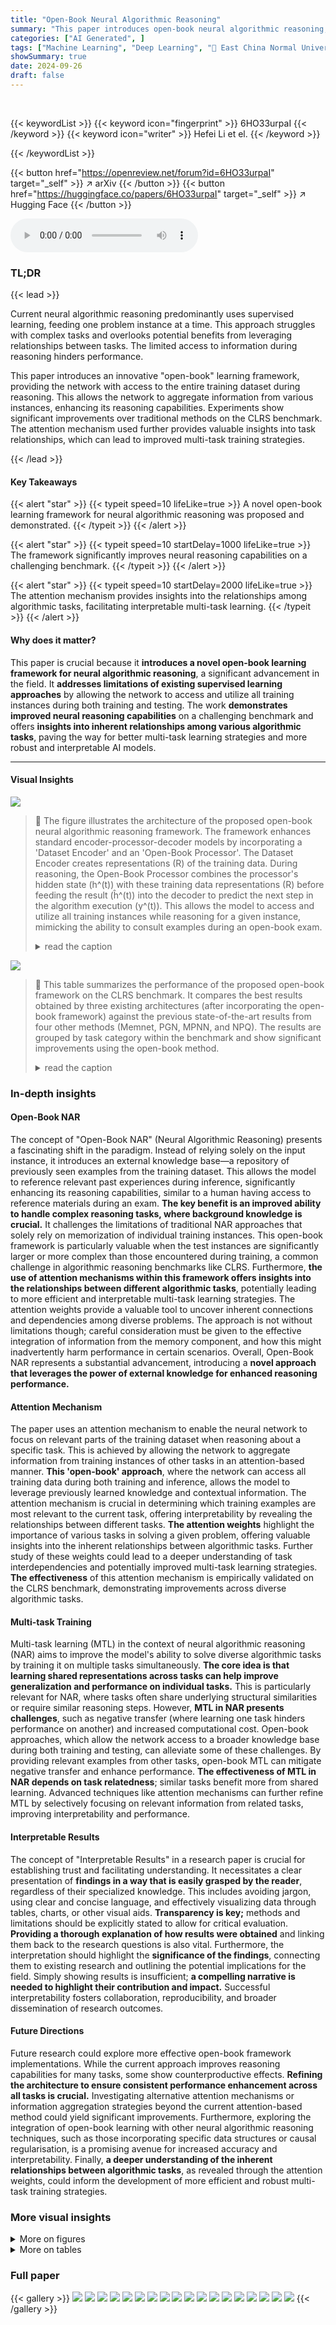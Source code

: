 ```yaml
---
title: "Open-Book Neural Algorithmic Reasoning"
summary: "This paper introduces open-book neural algorithmic reasoning, a novel framework that significantly enhances neural reasoning capabilities by allowing networks to access and utilize all training instan..."
categories: ["AI Generated", ]
tags: ["Machine Learning", "Deep Learning", "🏢 East China Normal University",]
showSummary: true
date: 2024-09-26
draft: false
---
```


<br>

{{< keywordList >}}
{{< keyword icon="fingerprint" >}} 6HO33urpaI {{< /keyword >}}
{{< keyword icon="writer" >}} Hefei Li et el. {{< /keyword >}}
 
{{< /keywordList >}}

{{< button href="https://openreview.net/forum?id=6HO33urpaI" target="_self" >}}
↗ arXiv
{{< /button >}}
{{< button href="https://huggingface.co/papers/6HO33urpaI" target="_self" >}}
↗ Hugging Face
{{< /button >}}



<audio controls>
    <source src="https://ai-paper-reviewer.com/6HO33urpaI/podcast.wav" type="audio/wav">
    Your browser does not support the audio element.
</audio>


### TL;DR


{{< lead >}}

Current neural algorithmic reasoning predominantly uses supervised learning, feeding one problem instance at a time. This approach struggles with complex tasks and overlooks potential benefits from leveraging relationships between tasks. The limited access to information during reasoning hinders performance.

This paper introduces an innovative "open-book" learning framework, providing the network with access to the entire training dataset during reasoning. This allows the network to aggregate information from various instances, enhancing its reasoning capabilities. Experiments show significant improvements over traditional methods on the CLRS benchmark.  The attention mechanism used further provides valuable insights into task relationships, which can lead to improved multi-task training strategies.

{{< /lead >}}


#### Key Takeaways

{{< alert "star" >}}
{{< typeit speed=10 lifeLike=true >}} A novel open-book learning framework for neural algorithmic reasoning was proposed and demonstrated. {{< /typeit >}}
{{< /alert >}}

{{< alert "star" >}}
{{< typeit speed=10 startDelay=1000 lifeLike=true >}} The framework significantly improves neural reasoning capabilities on a challenging benchmark. {{< /typeit >}}
{{< /alert >}}

{{< alert "star" >}}
{{< typeit speed=10 startDelay=2000 lifeLike=true >}} The attention mechanism provides insights into the relationships among algorithmic tasks, facilitating interpretable multi-task learning. {{< /typeit >}}
{{< /alert >}}

#### Why does it matter?
This paper is crucial because it **introduces a novel open-book learning framework for neural algorithmic reasoning**, a significant advancement in the field.  It **addresses limitations of existing supervised learning approaches** by allowing the network to access and utilize all training instances during both training and testing.  The work **demonstrates improved neural reasoning capabilities** on a challenging benchmark and offers **insights into inherent relationships among various algorithmic tasks**, paving the way for better multi-task learning strategies and more robust and interpretable AI models.

------
#### Visual Insights



![](https://ai-paper-reviewer.com/6HO33urpaI/figures_3_1.jpg)

> 🔼 The figure illustrates the architecture of the proposed open-book neural algorithmic reasoning framework.  The framework enhances standard encoder-processor-decoder models by incorporating a 'Dataset Encoder' and an 'Open-Book Processor'. The Dataset Encoder creates representations (R) of the training data.  During reasoning, the Open-Book Processor combines the processor's hidden state (h^(t)) with these training data representations (R) before feeding the result (ĥ^(t)) into the decoder to predict the next step in the algorithm execution (y^(t)).  This allows the model to access and utilize all training instances while reasoning for a given instance, mimicking the ability to consult examples during an open-book exam.
> <details>
> <summary>read the caption</summary>
> Figure 1: An illustration of the open-book framework. At each reasoning step t, we simultaneously input (x, y(t-1)) and instances from the training set T, yielding y(t).
> </details>





![](https://ai-paper-reviewer.com/6HO33urpaI/tables_4_1.jpg)

> 🔼 This table summarizes the performance of the proposed open-book framework on the CLRS benchmark.  It compares the best results obtained by three existing architectures (after incorporating the open-book framework) against the previous state-of-the-art results from four other methods (Memnet, PGN, MPNN, and NPQ). The results are grouped by task category within the benchmark and show significant improvements using the open-book method.
> <details>
> <summary>read the caption</summary>
> Table 1: The summary of our results on each task category in CLRS. The best-performing results in each row are highlighted in bold. To save space, we use the column 'Prior Best' to denote the best results among four existing approaches: Memnet [26], PGN [26], MPNN [26], and NPQ [12], and the column 'Ours' to denote the best results achieved by applying the open-book framework to the three existing architectures.
> </details>





### In-depth insights


#### Open-Book NAR
The concept of "Open-Book NAR" (Neural Algorithmic Reasoning) presents a fascinating shift in the paradigm.  Instead of relying solely on the input instance, it introduces an external knowledge base—a repository of previously seen examples from the training dataset. This allows the model to reference relevant past experiences during inference, significantly enhancing its reasoning capabilities, similar to a human having access to reference materials during an exam. **The key benefit is an improved ability to handle complex reasoning tasks, where background knowledge is crucial.**  It challenges the limitations of traditional NAR approaches that solely rely on memorization of individual training instances. This open-book framework is particularly valuable when the test instances are significantly larger or more complex than those encountered during training, a common challenge in algorithmic reasoning benchmarks like CLRS.  Furthermore, **the use of attention mechanisms within this framework offers insights into the relationships between different algorithmic tasks**, potentially leading to more efficient and interpretable multi-task learning strategies.  The attention weights provide a valuable tool to uncover inherent connections and dependencies among diverse problems.  The approach is not without limitations though; careful consideration must be given to the effective integration of information from the memory component, and how this might inadvertently harm performance in certain scenarios.  Overall, Open-Book NAR represents a substantial advancement, introducing a **novel approach that leverages the power of external knowledge for enhanced reasoning performance.**

#### Attention Mechanism
The paper uses an attention mechanism to enable the neural network to focus on relevant parts of the training dataset when reasoning about a specific task.  This is achieved by allowing the network to aggregate information from training instances of other tasks in an attention-based manner. **This 'open-book' approach**, where the network can access all training data during both training and inference, allows the model to leverage previously learned knowledge and contextual information.  The attention mechanism is crucial in determining which training examples are most relevant to the current task, offering interpretability by revealing the relationships between different tasks.  **The attention weights** highlight the importance of various tasks in solving a given problem, offering valuable insights into the inherent relationships between algorithmic tasks.  Further study of these weights could lead to a deeper understanding of task interdependencies and potentially improved multi-task learning strategies.  **The effectiveness** of this attention mechanism is empirically validated on the CLRS benchmark, demonstrating improvements across diverse algorithmic tasks.

#### Multi-task Training
Multi-task learning (MTL) in the context of neural algorithmic reasoning (NAR) aims to improve the model's ability to solve diverse algorithmic tasks by training it on multiple tasks simultaneously.  **The core idea is that learning shared representations across tasks can help improve generalization and performance on individual tasks.**  This is particularly relevant for NAR, where tasks often share underlying structural similarities or require similar reasoning steps.  However, **MTL in NAR presents challenges**, such as negative transfer (where learning one task hinders performance on another) and increased computational cost.  Open-book approaches, which allow the network access to a broader knowledge base during both training and testing, can alleviate some of these challenges. By providing relevant examples from other tasks, open-book MTL can mitigate negative transfer and enhance performance.  **The effectiveness of MTL in NAR depends on task relatedness**; similar tasks benefit more from shared learning. Advanced techniques like attention mechanisms can further refine MTL by selectively focusing on relevant information from related tasks, improving interpretability and performance.

#### Interpretable Results
The concept of "Interpretable Results" in a research paper is crucial for establishing trust and facilitating understanding.  It necessitates a clear presentation of **findings in a way that is easily grasped by the reader**, regardless of their specialized knowledge.  This includes avoiding jargon, using clear and concise language, and effectively visualizing data through tables, charts, or other visual aids.  **Transparency is key;** methods and limitations should be explicitly stated to allow for critical evaluation.  **Providing a thorough explanation of how results were obtained** and linking them back to the research questions is also vital.  Furthermore, the interpretation should highlight the **significance of the findings**, connecting them to existing research and outlining the potential implications for the field.  Simply showing results is insufficient; **a compelling narrative is needed to highlight their contribution and impact.**  Successful interpretability fosters collaboration, reproducibility, and broader dissemination of research outcomes.

#### Future Directions
Future research could explore more effective open-book framework implementations. While the current approach improves reasoning capabilities for many tasks, some show counterproductive effects.  **Refining the architecture to ensure consistent performance enhancement across all tasks is crucial.**  Investigating alternative attention mechanisms or information aggregation strategies beyond the current attention-based method could yield significant improvements.  Furthermore, exploring the integration of open-book learning with other neural algorithmic reasoning techniques, such as those incorporating specific data structures or causal regularisation, is a promising avenue for increased accuracy and interpretability. Finally, **a deeper understanding of the inherent relationships between algorithmic tasks**, as revealed through the attention weights, could inform the development of more efficient and robust multi-task training strategies.


### More visual insights

<details>
<summary>More on figures
</summary>


![](https://ai-paper-reviewer.com/6HO33urpaI/figures_6_1.jpg)

> 🔼 This figure compares the performance of the MPNN architecture before and after integrating the open-book framework.  The x-axis lists the 30 algorithmic tasks from the CLRS benchmark, ordered from the largest to smallest improvement in performance after adding the open-book framework. The y-axis represents the average score (likely F1-score) achieved on each task.  The blue bars show the performance with the open-book framework, and the orange bars represent the performance without it.  Error bars are included to indicate the variability in performance across multiple runs.
> <details>
> <summary>read the caption</summary>
> Figure 2: Comparison of the MPNN architecture's performance before and after augmentation with the open-book framework. The 30 tasks are arranged in descending order of improvement magnitude.
> </details>



![](https://ai-paper-reviewer.com/6HO33urpaI/figures_7_1.jpg)

> 🔼 This figure compares the performance of the proposed multi-task augmented approach with the Triplet-GMPNN baseline on 30 algorithmic reasoning tasks from the CLRS benchmark. The tasks are sorted by the magnitude of performance improvement achieved by the proposed approach, showcasing how significantly the proposed method enhances performance across a variety of tasks.
> <details>
> <summary>read the caption</summary>
> Figure 3: Comparisons between our multi-task augmented approach and Triplet-GMPNN. The 30 tasks are arranged in descending order of improvement magnitude.
> </details>



</details>




<details>
<summary>More on tables
</summary>


![](https://ai-paper-reviewer.com/6HO33urpaI/tables_6_1.jpg)
> 🔼 This table summarizes the performance of the proposed open-book framework on the CLRS benchmark across different task categories. It compares the best results achieved by three existing architectures (with the open-book framework applied) against the best results from four previous state-of-the-art methods (Memnet, PGN, MPNN, and NPQ).  The 'Prior Best' column shows the best previously reported results, while the 'Ours' column shows the best results obtained using the open-book method.
> <details>
> <summary>read the caption</summary>
> Table 1: The summary of our results on each task category in CLRS. The best-performing results in each row are highlighted in bold. To save space, we use the column 'Prior Best' to denote the best results among four existing approaches: Memnet [26], PGN [26], MPNN [26], and NPQ [12], and the column 'Ours' to denote the best results achieved by applying the open-book framework to the three existing architectures.
> </details>

![](https://ai-paper-reviewer.com/6HO33urpaI/tables_8_1.jpg)
> 🔼 This table presents the results of a multi-task interpretation experiment. For each algorithmic task in the CLRS benchmark, the table shows the task from other categories that had the highest attention weight when solving the target task using the open-book framework.  This highlights which other tasks were most influential in the open-book processor when solving each specific task. The use of bold text indicates when the most influential task belonged to the same category as the target task.
> <details>
> <summary>read the caption</summary>
> Table 2: For each target (task), we show the task with the highest attention weight among other tasks in column “Auxiliary”. We use bold text to indicate when the paired tasks belong to the same algorithmic category.
> </details>

![](https://ai-paper-reviewer.com/6HO33urpaI/tables_8_2.jpg)
> 🔼 This table summarizes the performance of the open-book framework on the CLRS benchmark, comparing it to prior state-of-the-art methods. It shows the best performance achieved by each of the three architectures used in the paper (Triplet-GMPNN, PGN, and MPNN) after incorporating the open-book framework, categorized by task type (Graphs, Geometry, Strings, Dynamic Programming, Divide and Conquer, Greedy, Search, Sorting). The results highlight the effectiveness of the open-book approach across diverse algorithmic tasks.
> <details>
> <summary>read the caption</summary>
> Table 1: The summary of our results on each task category in CLRS. The best-performing results in each row are highlighted in bold. To save space, we use the column 'Prior Best' to denote the best results among four existing approaches: Memnet [26], PGN [26], MPNN [26], and NPQ [12], and the column 'Ours' to denote the best results achieved by applying the open-book framework to the three existing architectures.
> </details>

</details>




### Full paper

{{< gallery >}}
<img src="https://ai-paper-reviewer.com/6HO33urpaI/1.png" class="grid-w50 md:grid-w33 xl:grid-w25" />
<img src="https://ai-paper-reviewer.com/6HO33urpaI/2.png" class="grid-w50 md:grid-w33 xl:grid-w25" />
<img src="https://ai-paper-reviewer.com/6HO33urpaI/3.png" class="grid-w50 md:grid-w33 xl:grid-w25" />
<img src="https://ai-paper-reviewer.com/6HO33urpaI/4.png" class="grid-w50 md:grid-w33 xl:grid-w25" />
<img src="https://ai-paper-reviewer.com/6HO33urpaI/5.png" class="grid-w50 md:grid-w33 xl:grid-w25" />
<img src="https://ai-paper-reviewer.com/6HO33urpaI/6.png" class="grid-w50 md:grid-w33 xl:grid-w25" />
<img src="https://ai-paper-reviewer.com/6HO33urpaI/7.png" class="grid-w50 md:grid-w33 xl:grid-w25" />
<img src="https://ai-paper-reviewer.com/6HO33urpaI/8.png" class="grid-w50 md:grid-w33 xl:grid-w25" />
<img src="https://ai-paper-reviewer.com/6HO33urpaI/9.png" class="grid-w50 md:grid-w33 xl:grid-w25" />
<img src="https://ai-paper-reviewer.com/6HO33urpaI/10.png" class="grid-w50 md:grid-w33 xl:grid-w25" />
<img src="https://ai-paper-reviewer.com/6HO33urpaI/11.png" class="grid-w50 md:grid-w33 xl:grid-w25" />
<img src="https://ai-paper-reviewer.com/6HO33urpaI/12.png" class="grid-w50 md:grid-w33 xl:grid-w25" />
<img src="https://ai-paper-reviewer.com/6HO33urpaI/13.png" class="grid-w50 md:grid-w33 xl:grid-w25" />
<img src="https://ai-paper-reviewer.com/6HO33urpaI/14.png" class="grid-w50 md:grid-w33 xl:grid-w25" />
<img src="https://ai-paper-reviewer.com/6HO33urpaI/15.png" class="grid-w50 md:grid-w33 xl:grid-w25" />
<img src="https://ai-paper-reviewer.com/6HO33urpaI/16.png" class="grid-w50 md:grid-w33 xl:grid-w25" />
<img src="https://ai-paper-reviewer.com/6HO33urpaI/17.png" class="grid-w50 md:grid-w33 xl:grid-w25" />
<img src="https://ai-paper-reviewer.com/6HO33urpaI/18.png" class="grid-w50 md:grid-w33 xl:grid-w25" />
{{< /gallery >}}